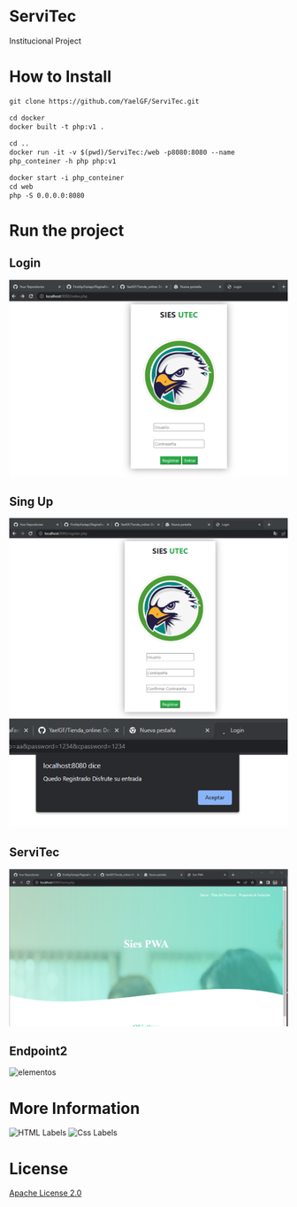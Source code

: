 # ServiTec 

Institucional Project

# How to Install


``` shell
git clone https://github.com/YaelGF/ServiTec.git
```

``` shell
cd docker
docker built -t php:v1 .
```

``` shell
cd ..
docker run -it -v $(pwd)/ServiTec:/web -p8080:8080 --name php_conteiner -h php php:v1
```

``` shell
docker start -i php_conteiner
cd web
php -S 0.0.0.0:8080
```

# Run the project

## Login
![login](/assets/Login.png)

## Sing Up
![singup](/assets/singup.png)
![singup2](/assets/singupalert.png)

## ServiTec
![servitec](/assets/servitec.png)

## Endpoint2
![elementos](/assets/Elementos.png)

# More Information

![HTML Labels](/assets/HTMLLabel.png)
![Css Labels](/assets/CSSLabel.png)


# License
[Apache License 2.0](https://github.com/YaelGF/ServiTec/blob/main/LICENSE)